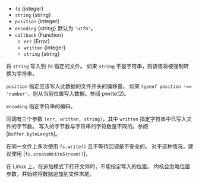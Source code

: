 <!-- YAML
added: v0.11.5
changes:
  - version: v10.0.0
    pr-url: https://github.com/nodejs/node/pull/12562
    description: The `callback` parameter is no longer optional. Not passing
                 it will throw a `TypeError` at runtime.
  - version: v7.2.0
    pr-url: https://github.com/nodejs/node/pull/7856
    description: The `position` parameter is optional now.
  - version: v7.0.0
    pr-url: https://github.com/nodejs/node/pull/7897
    description: The `callback` parameter is no longer optional. Not passing
                 it will emit a deprecation warning with id DEP0013.
-->

* `fd` {integer}
* `string` {string}
* `position` {integer}
* `encoding` {string} 默认为 `'utf8'`。
* `callback` {Function}
  * `err` {Error}
  * `written` {integer}
  * `string` {string}

将 `string` 写入到 `fd` 指定的文件。
如果 `string` 不是字符串，则该值将被强制转换为字符串。

`position` 指定应该写入此数据的文件开头的偏移量。
如果 `typeof position !== 'number'`，则从当前位置写入数据。参阅 pwrite(2)。


`encoding` 指定字符串的编码。

回调有三个参数 `(err, written, string)`，其中 `written` 指定字符串中已写入文件的字节数。
写入的字节数与字符串的字符数是不同的。参阅 [`Buffer.byteLength`]。

在同一文件上多次使用 `fs.write()` 且不等待回调是不安全的。
对于这种情况，建议使用 [`fs.createWriteStream()`]。

在 Linux 上，在追加模式下打开文件时，不能指定写入的位置。
内核会忽略位置参数，并始终将数据追加到文件末尾。


